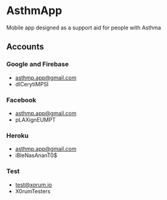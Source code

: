 # AsthmApp
Mobile app designed as a support aid for people with Asthma

## Accounts

### Google and Firebase
- asthmp.app@gmail.com
- dICerytiMPSI

### Facebook
- asthmp.app@gmail.com
- pLAXignEUMPT

### Heroku
- asthmp.app@gmail.com
- iBleNasAnanT0$

### Test
- test@xorum.io
- X0rumTesters
